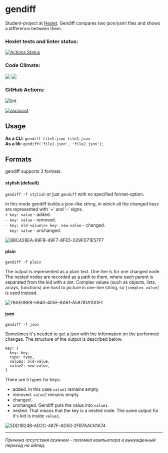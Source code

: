 # gendiff
Student-project at [Hexlet](https://ru.hexlet.io). 
Gendiff compares two json/yaml files and shows a difference between them.

### Hexlet tests and linter status:
[![Actions Status](https://github.com/hdekjsne/frontend-project-46/workflows/hexlet-check/badge.svg)](https://github.com/hdekjsne/frontend-project-46/actions)

### Code Climate:
<a href="https://codeclimate.com/github/hdekjsne/frontend-project-46/maintainability"><img src="https://api.codeclimate.com/v1/badges/387f1668d1b6eff46fda/maintainability" /></a> <a href="https://codeclimate.com/github/hdekjsne/frontend-project-46/test_coverage"><img src="https://api.codeclimate.com/v1/badges/387f1668d1b6eff46fda/test_coverage" /></a>

### GitHub Actions:
[![lint](https://github.com/hdekjsne/frontend-project-46/actions/workflows/check.yml/badge.svg)](https://github.com/hdekjsne/frontend-project-46/actions/workflows/check.yml)

[![asciicast](https://asciinema.org/a/OLs6wYEWVD41BGMI7OzXA1scr.svg)](https://asciinema.org/a/OLs6wYEWVD41BGMI7OzXA1scr)

## Usage
**As a CLI**: `gendiff file1.json file2.json`  
**As a lib**: `gendiff('file1.json', 'file2.json');`
## Formats
gendiff supports 3 formats.
#### stylish (default)
`gendiff -f stylish` or just `gendiff` with no specified format-option.  
  
In this mode gendiff builds a json-like string, in which all the changed keys are represented with '+' and '-' signs.  
`+ key: value` - added.  
`- key: value` - removed.  
`- key: old-value\n+ key: new-value` - changed.  
`  key: value` - unchanged.  

![8BC428EA-69FB-49F7-8FE5-029FD71E57F7](https://user-images.githubusercontent.com/116126396/226591741-e614e72f-c560-4dc2-9f09-40137bf7c5ae.jpeg)

#### plain
`gendiff -f plain`  
  
The output is represented as a plain text. One line is for one changed node. The nested nodes are recorded as a path to them, where each parent is separated from the kid with a dot. Complex values (such as objects, lists, arrays, functions) are hard to picture in one-line string, so `[complex value]` is used instead.  

![7BAE0BE8-5940-405E-8A61-A58781A1DDF1](https://user-images.githubusercontent.com/116126396/226591006-613584f9-53e8-462b-b1ee-cc48f26fe680.jpeg)

#### json
`gendiff -f json`  
  
Sometimes it's needed to get a json with the information on the performed changes. The structure of the output is described below.  
  
`key: {`  
`  key: key,`  
`  type: type,`  
`  value1: old-value,`  
`  value2: new-value,`  
`}`  
  
There are 5 types for keys:
- added. In this case `value1` remains empty.
- removed. `value2` remains empty
- changed.
- unchanged. Gendiff puts the value into `value1`.
- nested. That means that the key is a nested node. The same output for it's kid is inside `value1`.  

![5DD1B24B-AD2C-487F-AD50-2FB7AAC61A74](https://user-images.githubusercontent.com/116126396/226591008-65e4c1c4-ec94-47c5-a2b6-c0758ed86c75.jpeg)

---
*Причина отсутствия аскинем - поломка компьютера и вынужденный переход на айпад.*
